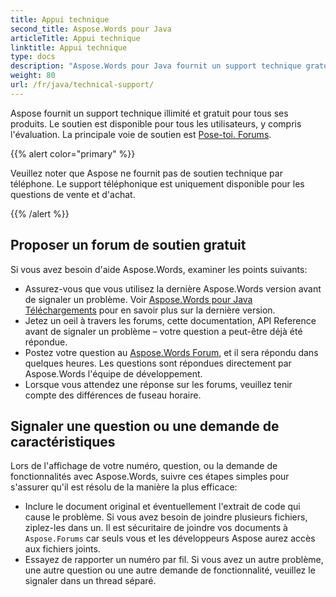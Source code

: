 ```yaml
---
title: Appui technique
second_title: Aspose.Words pour Java
articleTitle: Appui technique
linktitle: Appui technique
type: docs
description: "Aspose.Words pour Java fournit un support technique gratuit à tous les utilisateurs. Veuillez signaler votre question, votre numéro ou votre demande de fonctionnalités en utilisant le forum d'assistance gratuite Aspose."
weight: 80
url: /fr/java/technical-support/
---
```


Aspose fournit un support technique illimité et gratuit pour tous ses produits. Le soutien est disponible pour tous les utilisateurs, y compris l'évaluation. La principale voie de soutien est [Pose-toi. Forums](https://forum.aspose.com/c/words/8).

{{% alert color="primary" %}}

Veuillez noter que Aspose ne fournit pas de soutien technique par téléphone. Le support téléphonique est uniquement disponible pour les questions de vente et d'achat.

{{% /alert %}}

## Proposer un forum de soutien gratuit

Si vous avez besoin d'aide Aspose.Words, examiner les points suivants:

* Assurez-vous que vous utilisez la dernière Aspose.Words version avant de signaler un problème. Voir [Aspose.Words pour Java Téléchargements](https://releases.aspose.com/words/java/) pour en savoir plus sur la dernière version.
* Jetez un oeil à travers les forums, cette documentation, API Reference avant de signaler un problème – votre question a peut-être déjà été répondue.
* Postez votre question au [Aspose.Words Forum](https://forum.aspose.com/c/words/8), et il sera répondu dans quelques heures. Les questions sont répondues directement par Aspose.Words l'équipe de développement.
* Lorsque vous attendez une réponse sur les forums, veuillez tenir compte des différences de fuseau horaire.

## Signaler une question ou une demande de caractéristiques

Lors de l'affichage de votre numéro, question, ou la demande de fonctionnalités avec Aspose.Words, suivre ces étapes simples pour s'assurer qu'il est résolu de la manière la plus efficace:

* Inclure le document original et éventuellement l'extrait de code qui cause le problème. Si vous avez besoin de joindre plusieurs fichiers, ziplez-les dans un. Il est sécuritaire de joindre vos documents à `Aspose.Forums` car seuls vous et les développeurs Aspose aurez accès aux fichiers joints.
* Essayez de rapporter un numéro par fil. Si vous avez un autre problème, une autre question ou une autre demande de fonctionnalité, veuillez le signaler dans un thread séparé.
